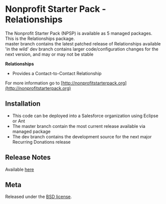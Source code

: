 Nonprofit Starter Pack - Relationships
=================================================

The Nonprofit Starter Pack (NPSP) is available as 5 managed packages.
This is the Relationships package.  
master branch contains the latest patched release of Relationships available 'in the wild'
dev branch contains larger code/configuration changes for the next version, and may or may not be stable 

**Relationships**

* Provides a Contact-to-Contact Relationship


For more information go to [http://nonprofitstarterpack.org](http://nonprofitstarterpack.org) 

Installation
---

* This code can be deployed into a Salesforce organization using Eclipse or Ant
* The master branch contain the most current release available via managed package
* The dev branch contains the development source for the next major Recurring Donations release


Release Notes
---
Available [here](https://github.com/SalesforceFoundation/Relationships/wiki/Release-Notes)


Meta
----
Released under the [BSD license](http://www.opensource.org/licenses/BSD-3-Clause).